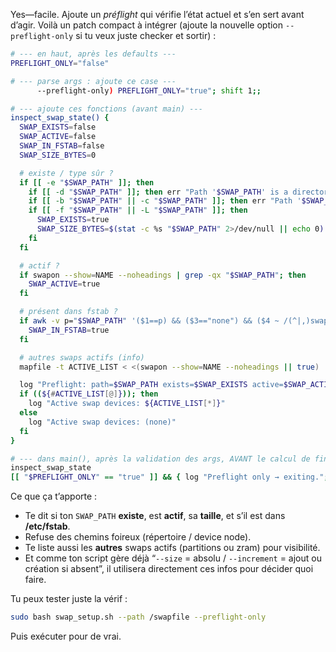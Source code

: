 Yes—facile. Ajoute un *préflight* qui vérifie l’état actuel et s’en sert avant d’agir. Voilà un patch compact à intégrer (ajoute la nouvelle option `--preflight-only` si tu veux juste checker et sortir) :

```bash
# --- en haut, après les defaults ---
PREFLIGHT_ONLY="false"

# --- parse args : ajoute ce case ---
      --preflight-only) PREFLIGHT_ONLY="true"; shift 1;;

# --- ajoute ces fonctions (avant main) ---
inspect_swap_state() {
  SWAP_EXISTS=false
  SWAP_ACTIVE=false
  SWAP_IN_FSTAB=false
  SWAP_SIZE_BYTES=0

  # existe / type sûr ?
  if [[ -e "$SWAP_PATH" ]]; then
    if [[ -d "$SWAP_PATH" ]]; then err "Path '$SWAP_PATH' is a directory"; exit 2; fi
    if [[ -b "$SWAP_PATH" || -c "$SWAP_PATH" ]]; then err "Path '$SWAP_PATH' is a device node"; exit 2; fi
    if [[ -f "$SWAP_PATH" || -L "$SWAP_PATH" ]]; then
      SWAP_EXISTS=true
      SWAP_SIZE_BYTES=$(stat -c %s "$SWAP_PATH" 2>/dev/null || echo 0)
    fi
  fi

  # actif ?
  if swapon --show=NAME --noheadings | grep -qx "$SWAP_PATH"; then
    SWAP_ACTIVE=true
  fi

  # présent dans fstab ?
  if awk -v p="$SWAP_PATH" '($1==p) && ($3=="none") && ($4 ~ /(^|,)swap(,|$)/){found=1} END{exit !found}' /etc/fstab; then
    SWAP_IN_FSTAB=true
  fi

  # autres swaps actifs (info)
  mapfile -t ACTIVE_LIST < <(swapon --show=NAME --noheadings || true)

  log "Preflight: path=$SWAP_PATH exists=$SWAP_EXISTS active=$SWAP_ACTIVE size=${SWAP_SIZE_BYTES}B in_fstab=$SWAP_IN_FSTAB"
  if ((${#ACTIVE_LIST[@]})); then
    log "Active swap devices: ${ACTIVE_LIST[*]}"
  else
    log "Active swap devices: (none)"
  fi
}

# --- dans main(), après la validation des args, AVANT le calcul de final_size_str ---
inspect_swap_state
[[ "$PREFLIGHT_ONLY" == "true" ]] && { log "Preflight only → exiting."; exit 0; }
```

Ce que ça t’apporte :

* Te dit si ton `SWAP_PATH` **existe**, est **actif**, sa **taille**, et s’il est dans **/etc/fstab**.
* Refuse des chemins foireux (répertoire / device node).
* Te liste aussi les **autres** swaps actifs (partitions ou zram) pour visibilité.
* Et comme ton script gère déjà “`--size` = absolu / `--increment` = ajout ou création si absent”, il utilisera directement ces infos pour décider quoi faire.

Tu peux tester juste la vérif :

```bash
sudo bash swap_setup.sh --path /swapfile --preflight-only
```

Puis exécuter pour de vrai.
